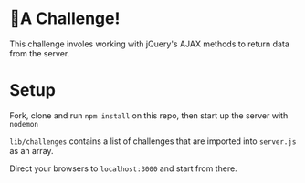 # 🚀A Challenge!

This challenge involes working with jQuery's AJAX methods to return data from the server.

# Setup

Fork, clone and run `npm install` on this repo, then start up the server with `nodemon`

`lib/challenges` contains a list of challenges that are imported into `server.js` as an array.

Direct your browsers to `localhost:3000` and start from there.


